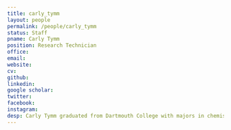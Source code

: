 ```yaml
---
title: carly_tymm
layout: people
permalink: /people/carly_tymm
status: Staff
pname: Carly Tymm
position: Research Technician
office:
email:
website:
cv:
github:
linkedin:
google scholar:
twitter:
facebook:
instagram:
desp: Carly Tymm graduated from Dartmouth College with majors in chemistry (B.A.) and biomedical engineering sciences (B.A.). As an undergraduate, she conducted research on the structure-property relationship of small molecules as temporary adhesives and studied the effect of mucin glycoproteins on bacterial virulence. In the Liu lab, she is a wet-lab research technician investigating the genomic transcriptional and epigenetic gene regulatory mechanisms that underlie cancer development and progression. 
---
```

